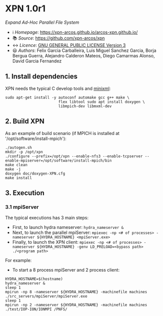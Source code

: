 # XPN 1.0r1
*Expand Ad-Hoc Parallel File System*

 * ℹ️ *Homepage*: https://xpn-arcos.github.io/arcos-xpn.github.io/ 
 * 📚 *Source*:    https://github.com/xpn-arcos/xpn
 * ↔️ *Licence*:  [GNU GENERAL PUBLIC LICENSE Version 3](https://github.com/dcamarmas/xpn/blob/master/COPYING)</br>
 * 😃 *Authors*:  Felix Garcia Carballeira, Luis Miguel Sanchez Garcia, Borja Bergua Guerra, Alejandro Calderon Mateos, Diego Camarmas Alonso, David Garcia Fernandez



## 1. Install dependencies

XPN needs the typical C develop tools and [minixml](http://www.minixml.org):

```
sudo apt-get install -y autoconf automake gcc g++ make \
                        flex libtool sudo apt install doxygen \
                        libmpich-dev libmxml-dev
```


## 2. Build XPN 

As an example of build scenario (if MPICH is installed at '/opt/software/install-mpich'):
```
./autogen.sh
mkdir -p /opt/xpn 
./configure --prefix=/opt/xpn --enable-nfs3 --enable-tcpserver --enable-mpiserver=/opt/software/install-mpich/bin
make clean
make -j
doxygen doc/doxygen-XPN.cfg
make install
```


## 3. Execution

### 3.1 mpiServer ###
  The typical executions has 3 main steps:
  - First, to launch hydra nameserver: `hydra_nameserver &`
  - Next, to launch the parallel mpiServer: `mpiexec -np <# of processes> -nameserver ${HYDRA_HOSTNAME} <mpiServer.exe>`
  - Finally, to launch the XPN client: `mpiexec -np <# of processes> -nameserver ${HYDRA_HOSTNAME} -genv LD_PRELOAD=<bypass path> ./<program path>`

For example:
   * To start a 8 process mpiServer and 2 process client:
```
HYDRA_HOSTNAME=$(hostname)
hydra_nameserver &
sleep 1
mpirun -np 8 -nameserver ${HYDRA_HOSTNAME} -machinefile machines ./src_servers/mpiServer/mpiServer.exe
sleep 1
mpirun -np 2 -nameserver ${HYDRA_HOSTNAME} -machinefile machines ./test/IOP-ION/IONMPI /PNFS/
```

